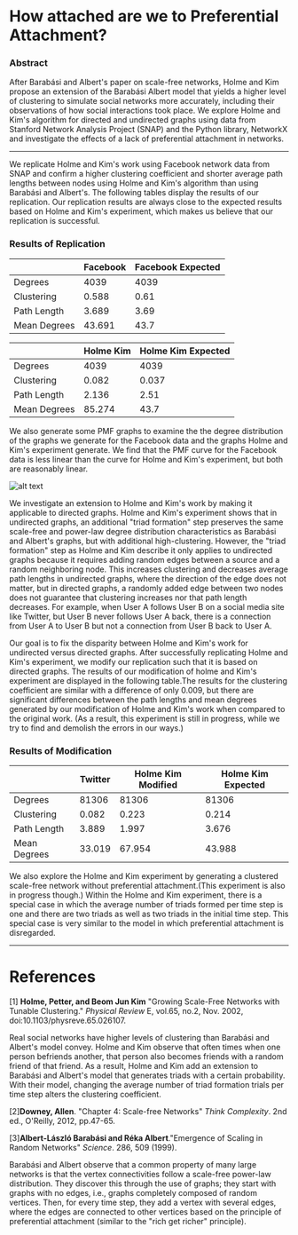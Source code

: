 # How attached are we to Preferential Attachment?

### Abstract
After Barabási and Albert's paper on scale-free networks, Holme and Kim propose an extension of the Barabási Albert model that yields a higher level of clustering to simulate social networks more accurately, including their observations of how social interactions took place. We explore Holme and Kim's algorithm for directed and undirected graphs using data from Stanford Network Analysis Project (SNAP) and the Python library, NetworkX and investigate the effects of a lack of preferential attachment in networks.

------

We replicate Holme and Kim's work using Facebook network data from SNAP and confirm a higher clustering coefficient and shorter average path lengths between nodes using Holme and Kim's algorithm than using Barabási and Albert's. The following tables display the results of our replication. Our replication results are always close to the expected results based on Holme and Kim's experiment, which makes us believe that our replication is successful.

### Results of Replication

|              | Facebook | Facebook Expected |
|  ------      |  ------  |  ------           |
| Degrees      | 4039     | 4039              |
| Clustering   | 0.588    | 0.61              |
| Path Length  | 3.689    | 3.69              |
| Mean Degrees | 43.691   | 43.7              |

|              | Holme Kim | Holme Kim Expected |
| ---          | ---       | ---                |
| Degrees      | 4039      | 4039               |
| Clustering   | 0.082     | 0.037              |
| Path Length  | 2.136     | 2.51               |
| Mean Degrees | 85.274    | 43.7               |


We also generate some PMF graphs to examine the the degree distribution of the graphs we generate for the Facebook data and the graphs Holme and Kim's experiment generate. We find that the PMF curve for the Facebook data is less linear than the curve for Holme and Kim's experiment, but both are reasonably linear.

![alt text](https://github.com/ericasaywhat/Epidemix/blob/master/reports/PMFGraphs.png "PMF Curves")


We investigate an extension to Holme and Kim's work by making it applicable to directed graphs. Holme and Kim's experiment shows that in undirected graphs, an additional "triad formation" step preserves the same scale-free and power-law degree distribution characteristics as Barabási and Albert's graphs, but with additional high-clustering. However, the "triad formation" step as Holme and Kim describe it only applies to undirected graphs because it requires adding random edges between a source and a random neighboring node. This increases clustering and decreases average path lengths in undirected graphs, where the direction of the edge does not matter, but in directed graphs, a randomly added edge between two nodes does not guarantee that clustering increases nor that path length decreases. For example, when User A follows User B on a social media site like Twitter, but User B never follows User A back, there is a connection from User A to User B but not a connection from User B back to User A.

Our goal is to fix the disparity between Holme and Kim's work for undirected versus directed graphs. After successfully replicating Holme and Kim's experiment, we modify our replication such that it is based on directed graphs. The results of our modification of holme and Kim's experiment are displayed in the following table.The results for the clustering coefficient are similar with a difference of only 0.009, but there are significant differences between the path lengths and mean degrees generated by our modification of Holme and Kim's work when compared to the original work. (As a result, this experiment is still in progress, while we try to find and demolish the errors in our ways.)

### Results of Modification

|              | Twitter | Holme Kim Modified | Holme Kim Expected |
| ---          | ---     | ---                | ---                |
| Degrees      | 81306   | 81306              | 81306              |
| Clustering   | 0.082   | 0.223              | 0.214              |
| Path Length  | 3.889   | 1.997              | 3.676              |
| Mean Degrees | 33.019  | 67.954             | 43.988             |

We also explore the Holme and Kim experiment by generating a clustered scale-free network without preferential attachment.(This experiment is also in progress though.) Within the Holme and Kim experiment, there is a special case in which the average number of triads formed per time step is one and there are two triads as well as two triads in the initial time step. This special case is very similar to the model in which preferential attachment is disregarded.

-----
# References
[1] **Holme, Petter, and Beom Jun Kim** "Growing Scale-Free Networks with Tunable Clustering." *Physical Review* E, vol.65, no.2, Nov. 2002, doi:10.1103/physreve.65.026107.

 Real social networks have higher levels of clustering than Barabási and Albert's model convey. Holme and Kim observe that often times when one person befriends another, that person also becomes friends with a random friend of that friend. As a result, Holme and Kim add an extension to Barabási and Albert's  model that generates triads with a certain probability. With their model, changing the average number of triad formation trials per time step alters the clustering coefficient.

[2]**Downey, Allen**. "Chapter 4: Scale-free Networks" *Think Complexity*. 2nd ed., O'Reilly, 2012, pp.47-65.

[3]**Albert-László Barabási and Réka Albert**."Emergence of Scaling in Random Networks" *Science*. 286, 509 (1999).

Barabási and Albert observe that a common property of many large networks is that the vertex connectivities follow a scale-free power-law distribution. They discover this through the use of graphs; they start with graphs with no edges, i.e., graphs completely composed of random vertices. Then, for every time step,  they add a vertex with several edges, where the edges are connected to other vertices based on the principle of preferential attachment (similar to the "rich get  richer" principle).
